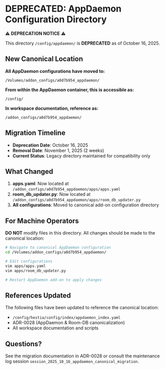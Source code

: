 # DEPRECATED: AppDaemon Configuration Directory

⚠️ **DEPRECATION NOTICE** ⚠️

This directory `/config/appdaemon/` is **DEPRECATED** as of October 16, 2025.

## New Canonical Location

**All AppDaemon configurations have moved to:**
```
/Volumes/addon_configs/a0d7b954_appdaemon/
```

**From within the AppDaemon container, this is accessible as:**
```
/config/
```

**In workspace documentation, reference as:**
```
/addon_configs/a0d7b954_appdaemon/
```

## Migration Timeline

- **Deprecation Date**: October 16, 2025
- **Removal Date**: November 1, 2025 (2 weeks)
- **Current Status**: Legacy directory maintained for compatibility only

## What Changed

1. **apps.yaml**: Now located at `/addon_configs/a0d7b954_appdaemon/apps/apps.yaml`
2. **room_db_updater.py**: Now located at `/addon_configs/a0d7b954_appdaemon/apps/room_db_updater.py`
3. **All configurations**: Moved to canonical add-on configuration directory

## For Machine Operators

**DO NOT** modify files in this directory. All changes should be made to the canonical location:

```bash
# Navigate to canonical AppDaemon configuration
cd /Volumes/addon_configs/a0d7b954_appdaemon/

# Edit configurations
vim apps/apps.yaml
vim apps/room_db_updater.py

# Restart AppDaemon add-on to apply changes
```

## References Updated

The following files have been updated to reference the canonical location:
- `/config/hestia/config/index/appdaemon_index.yaml`
- ADR-0028 (AppDaemon & Room-DB canonicalization)
- All workspace documentation and scripts

## Questions?

See the migration documentation in ADR-0028 or consult the maintenance log session `session_2025_10_16_appdaemon_canonical_migration`.